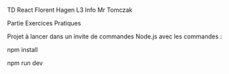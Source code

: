 TD React Florent Hagen L3 Info Mr Tomczak

Partie Exercices Pratiques 

Projet à lancer dans un invite de commandes Node.js avec les commandes : 

npm install

npm run dev
